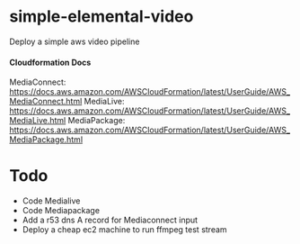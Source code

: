# simple-elemental-video
Deploy a simple aws video pipeline


#### Cloudformation Docs
MediaConnect: https://docs.aws.amazon.com/AWSCloudFormation/latest/UserGuide/AWS_MediaConnect.html
MediaLive: https://docs.aws.amazon.com/AWSCloudFormation/latest/UserGuide/AWS_MediaLive.html
MediaPackage: https://docs.aws.amazon.com/AWSCloudFormation/latest/UserGuide/AWS_MediaPackage.html
# Todo
- Code Medialive
- Code Mediapackage
- Add a r53 dns A record for Mediaconnect input
- Deploy a cheap ec2 machine to run ffmpeg test stream
